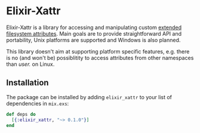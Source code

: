 # Elixir-Xattr

Elixir-Xattr is a library for accessing and manipulating custom [extended filesystem attributes](https://en.wikipedia.org/wiki/Extended_file_attributes). Main goals are to provide straightforward API and portability, Unix platforms are supported and Windows is also planned.

This library doesn't aim at supporting platform specific features, e.g. there is no (and won't be) possiblitity to access attributes from other namespaces than *user.* on Linux.

## Installation

The package can be installed by adding `elixir_xattr` to your list of dependencies in `mix.exs`:

```elixir
def deps do
  [{:elixir_xattr, "~> 0.1.0"}]
end
```

